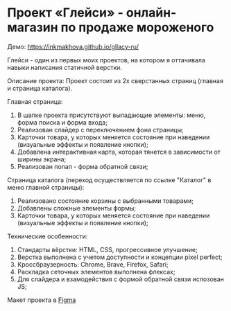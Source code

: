 # Проект «Глейси» - онлайн-магазин по продаже мороженого
Демо: <a href="https://inkmakhova.github.io/gllacy-ru/">https://inkmakhova.github.io/gllacy-ru/</a>

Глейси - один из первых моих проектов, на котором я оттачивала навыки написания статичной верстки.

Описание проекта:
Проект состоит из 2х сверстанных страниц (главная и страница каталога).

Главная страница:
1. В шапке проекта присутствуют выпадающие элементы: меню, форма поиска и форма входа;
2. Реализован слайдер с переключением фона страницы;
3. Карточки товара, у которых меняется состояние при наведении (визуальные эффекты и появление кнопки);
4. Добавлена интерактивная карта, которая тянется в зависимости от ширины экрана;
5. Реализован попап - форма обратной связи;

Страница каталога (переход осуществляется по ссылке "Каталог" в меню главной страницы):
1. Реализовано состояние корзины с выбранными товарами;
2. Добавлены сложные элементы формы;
3. Карточки товара, у которых меняется состояние при наведении (визуальные эффекты и появление кнопки);

Технические особенности:
1. Стандарты вёрстки: HTML, CSS, прогрессивное улучшение;
2. Верстка выполнена с учетом доступности и концепции pixel perfect;
3. Кроссбраузерность: Chrome, Brave, Firefox, Safari;
4. Раскладка сеточных элементов выполнена флексах;
5. Для слайдера и взамодействия с формой обратной связи испозован JS;

Макет проекта в <a href="https://www.figma.com/file/mmkaRtdChnDxDP0rym2Bu6/HTML-1-%2F-%D0%93%D0%BB%D0%B5%D0%B9%D1%81%D0%B8-(30)?node-id=0%3A1">Figma</a>
